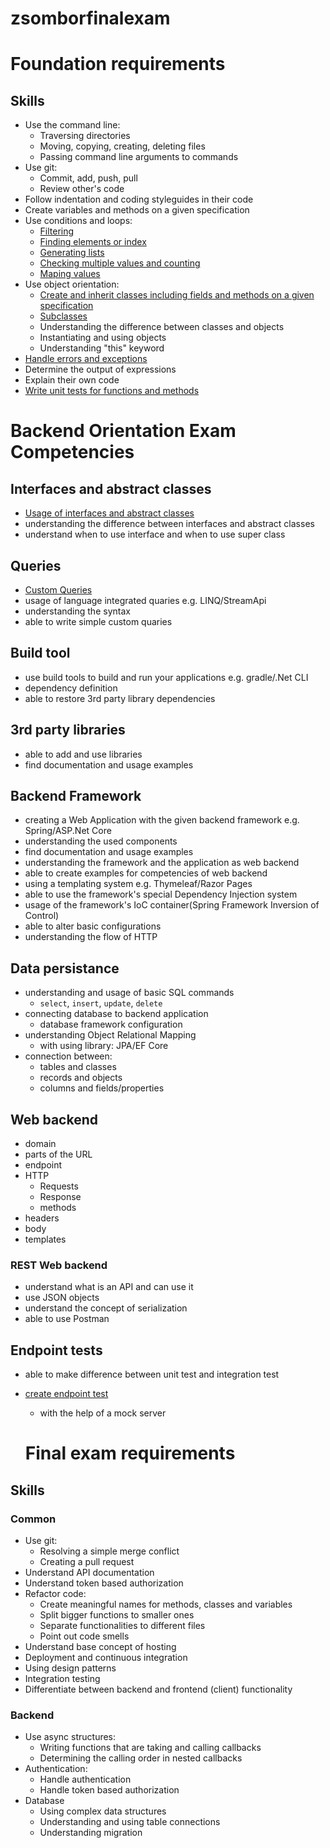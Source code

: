 # zsomborfinalexam

# Foundation requirements

## Skills

 -  Use the command line:
     -  Traversing directories
     -  Moving, copying, creating, deleting files
     -  Passing command line arguments to commands
 -  Use git:
     -  Commit, add, push, pull
     -  Review other's code
 -  Follow indentation and coding styleguides in their code
 -  Create variables and methods on a given specification
 -  Use conditions and loops:
     -  [Filtering](https://github.com/greenfox-academy/zsomborbencsik/blob/master/Day5/src/PalindromeSearcher.java)
     -  [Finding elements or index](https://github.com/greenfox-academy/zsomborbencsik/blob/master/Day3/src/AppendLetter.java)
     -  [Generating lists](https://github.com/greenfox-academy/zsomborbencsik/blob/master/Day3/src/AppendLetter.java)
     -  [Checking multiple values and counting](https://github.com/greenfox-academy/LaszloPapp/blob/master/FinalList/src/CheckingMultipleValuesAndCounting.java)
     -  [Maping values](https://github.com/greenfox-academy/LaszloPapp/blob/master/FinalList/src/MappingValues.java)
 -  Use object orientation:
     -  [Create and inherit classes including fields and methods on a given specification](https://github.com/greenfox-academy/zsomborbencsik/tree/master/week-4/day-2/src)
     -  [Subclasses](https://github.com/greenfox-academy/zsomborbencsik/tree/master/week-4/day-2/src)
     -  Understanding the difference between classes and objects
     -  Instantiating and using objects
     -  Understanding "this" keyword
 -  [Handle errors and exceptions](https://github.com/greenfox-academy/zsomborbencsik/blob/master/week-9/day-3/src/main/java/com/greenfox/json/Rest.java)
 -  Determine the output of expressions
 -  Explain their own code
 -  [Write unit tests for functions and methods](https://github.com/greenfox-academy/zsomborbencsik/tree/master/week-4/day-3/test)
 
 # Backend Orientation Exam Competencies

## Interfaces and abstract classes

- [Usage of interfaces and abstract classes](https://github.com/greenfox-academy/zsomborbencsik/tree/master/week-6/day-2/src/main/java/animals)
- understanding the difference between interfaces and abstract classes
- understand when to use interface and when to use super class

## Queries

- [Custom Queries](https://github.com/zsomborbencsik/pallida-orientation-exam-retake/blob/master/src/main/java/com/greenfox/examretake/repositories/ItemRepository.java)
- usage of language integrated quaries e.g. LINQ/StreamApi
- understanding the syntax
- able to write simple custom quaries

## Build tool

- use build tools to build and run your applications e.g. gradle/.Net CLI 
- dependency definition
- able to restore 3rd party library dependencies

## 3rd party libraries

- able to add and use libraries
- find documentation and usage examples

## Backend Framework

- creating a Web Application with the given backend framework e.g. Spring/ASP.Net Core
- understanding the used components
- find documentation and usage examples
- understanding the framework and the application as web backend
- able to create examples for competencies of web backend
- using a templating system e.g. Thymeleaf/Razor Pages
- able to use the framework's special Dependency Injection system
- usage of the framework's IoC container(Spring Framework Inversion of Control)
- able to alter basic configurations
- understanding the flow of HTTP

## Data persistance

- understanding and usage of basic SQL commands
  - `select`, `insert`, `update`, `delete`
- connecting database to backend application
  - database framework configuration
- understanding Object Relational Mapping
  - with using library: JPA/EF Core
- connection between:
  - tables and classes
  - records and objects
  - columns and fields/properties

## Web backend

- domain
- parts of the URL
- endpoint
- HTTP
  - Requests
  - Response
  - methods
- headers
- body
- templates

### REST Web backend

- understand what is an API and can use it
- use JSON objects
- understand the concept of serialization
- able to use Postman

## Endpoint tests

- able to make difference between unit test and integration test
- [create endpoint test](https://github.com/greenfox-academy/zsomborbencsik/blob/master/week-9/day-3/src/test/java/com/greenfox/json/JsonTester.java)
  - with the help of a mock server
  
  
  # Final exam requirements

## Skills

### Common

 -  Use git:
     -  Resolving a simple merge conflict
     -  Creating a pull request
 -  Understand API documentation
 -  Understand token based authorization
 -  Refactor code:
     -  Create meaningful names for methods, classes and variables
     -  Split bigger functions to smaller ones
     -  Separate functionalities to different files
     -  Point out code smells
 -  Understand base concept of hosting
 -  Deployment and continuous integration
 -  Using design patterns
 -  Integration testing
 -  Differentiate between backend and frontend (client) functionality

### Backend

 -  Use async structures:
     -  Writing functions that are taking and calling callbacks
     -  Determining the calling order in nested callbacks
 -  Authentication:
     -  Handle authentication
     -  Handle token based authorization
 -  Database
     - Using complex data structures
     - Understanding and using table connections
     - Understanding migration 
  
